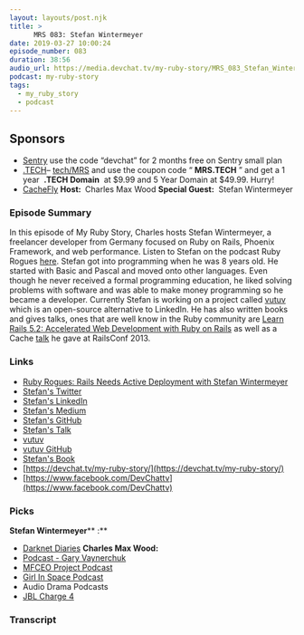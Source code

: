```yaml
---
layout: layouts/post.njk
title: >
      MRS 083: Stefan Wintermeyer
date: 2019-03-27 10:00:24
episode_number: 083
duration: 38:56
audio_url: https://media.devchat.tv/my-ruby-story/MRS_083_Stefan_Wintermeyer.mp3
podcast: my-ruby-story
tags: 
  - my_ruby_story
  - podcast
---
```


## **Sponsors**

- [Sentry](https://sentry.io/) use the code “devchat” for 2 months free on Sentry small plan
- [.TECH](https://get.tech/)–&nbsp;[tech/MRS](https://get.tech/?&coupon=MRS.TECH&utm_source=Influencer&utm_medium=Podcast&utm_campaign=MyRubyStory)&nbsp;and&nbsp;use the coupon code “ **MRS.TECH** ”&nbsp;and get a 1 year&nbsp; **.TECH Domain** &nbsp;at $9.99 and 5 Year Domain at $49.99. Hurry!
- [CacheFly](https://www.cachefly.com/)
**Host:&nbsp;** Charles Max Wood **Special Guest:** &nbsp;Stefan Wintermeyer
### **Episode Summary**
In this episode of My Ruby Story, Charles hosts Stefan Wintermeyer, a freelancer developer from Germany focused on Ruby on Rails, Phoenix Framework, and web performance. Listen to Stefan on the podcast Ruby Rogues [here](https://devchat.tv/ruby-rogues/rr-403-rails-needs-active-deployment-with-stefan-wintermeyer/). Stefan got into programming when he was 8 years old. He started with Basic and Pascal and moved onto other languages. Even though he never received a formal programming education, he liked solving problems with software and was able to make money programming so he became a developer. Currently Stefan is working on a project called [vutuv](https://www.vutuv.de/) which is an open-source alternative to LinkedIn. He has also written books and gives talks, ones that are well know in the Ruby community are [Learn Rails 5.2: Accelerated Web Development with Ruby on Rails](https://amzn.to/2U2MYWt) as well as a Cache [talk](https://www.youtube.com/watch?v=7uKxDVflXdI) he gave at RailsConf 2013.
### **Links**

- [Ruby Rogues: Rails Needs Active Deployment with Stefan Wintermeyer](https://devchat.tv/ruby-rogues/rr-403-rails-needs-active-deployment-with-stefan-wintermeyer/)
- [Stefan's Twitter](https://twitter.com/wintermeyer)
- [Stefan's LinkedIn](https://de.linkedin.com/in/wintermeyer)
- [Stefan's Medium](https://medium.com/@wintermeyer)
- [Stefan's GitHub](https://github.com/wintermeyer)
- [Stefan's Talk](https://www.youtube.com/watch?v=7uKxDVflXdI)
- [vutuv](https://www.vutuv.de/)
- [vutuv GitHub](https://github.com/vutuv/vutuv)
- [Stefan's Book](https://amzn.to/2U2MYWt)
- [https://devchat.tv/my-ruby-story/](https://devchat.tv/my-ruby-story/)
- [https://www.facebook.com/DevChattv](https://www.facebook.com/DevChattv)

### **Picks**
 **Stefan Wintermeyer**** :**
- [Darknet Diaries](https://darknetdiaries.com/)
**Charles Max Wood:**
- [Podcast - Gary Vaynerchuk](https://www.garyvaynerchuk.com/podcast/)
- [MFCEO Project Podcast](https://andyfrisella.com/blogs/mfceo-project-podcast)
- [Girl In Space Podcast](https://www.girlinspacepodcast.com/)
- Audio Drama Podcasts
- [JBL Charge 4](https://www.jbl.com/bluetooth-speakers/JBL+CHARGE+4.html?dwvar_JBL%20CHARGE%204_color=Black-USA-Current)


### Transcript


